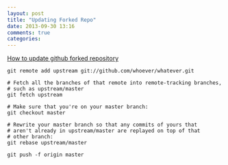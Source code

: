 ```yaml
---
layout: post
title: "Updating Forked Repo"
date: 2013-09-30 13:16
comments: true
categories: 
---
```

[How to update github forked repository](http://stackoverflow.com/questions/7244321/how-to-update-github-forked-repository)

    git remote add upstream git://github.com/whoever/whatever.git

    # Fetch all the branches of that remote into remote-tracking branches,
    # such as upstream/master
    git fetch upstream

    # Make sure that you're on your master branch:
    git checkout master

    # Rewrite your master branch so that any commits of yours that
    # aren't already in upstream/master are replayed on top of that
    # other branch:
    git rebase upstream/master

    git push -f origin master

